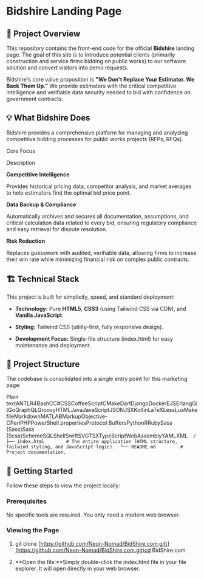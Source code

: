 Bidshire Landing Page
=====================

🎯 Project Overview
-------------------

This repository contains the front-end code for the official **Bidshire** landing page. The goal of this site is to introduce potential clients (primarily construction and service firms bidding on public works) to our software solution and convert visitors into demo requests.

Bidshire's core value proposition is **"We Don't Replace Your Estimator. We Back Them Up."** We provide estimators with the critical competitive intelligence and verifiable data security needed to bid with confidence on government contracts.

💡 What Bidshire Does
---------------------

Bidshire provides a comprehensive platform for managing and analyzing competitive bidding processes for public works projects (RFPs, RFQs).

Core Focus

Description

**Competitive Intelligence**

Provides historical pricing data, competitor analysis, and market averages to help estimators find the optimal bid price point.

**Data Backup & Compliance**

Automatically archives and secures all documentation, assumptions, and critical calculation data related to every bid, ensuring regulatory compliance and easy retrieval for dispute resolution.

**Risk Reduction**

Replaces guesswork with audited, verifiable data, allowing firms to increase their win rate while minimizing financial risk on complex public contracts.

🏗️ Technical Stack
-------------------

This project is built for simplicity, speed, and standard deployment:

*   **Technology:** Pure **HTML5**, **CSS3** (using Tailwind CSS via CDN), and **Vanilla JavaScript**.
    
*   **Styling:** Tailwind CSS (utility-first, fully responsive design).
    
*   **Development Focus:** Single-file structure (index.html) for easy maintenance and deployment.
    

📁 Project Structure
--------------------

The codebase is consolidated into a single entry point for this marketing page:

Plain textANTLR4BashCC#CSSCoffeeScriptCMakeDartDjangoDockerEJSErlangGitGoGraphQLGroovyHTMLJavaJavaScriptJSONJSXKotlinLaTeXLessLuaMakefileMarkdownMATLABMarkupObjective-CPerlPHPPowerShell.propertiesProtocol BuffersPythonRRubySass (Sass)Sass (Scss)SchemeSQLShellSwiftSVGTSXTypeScriptWebAssemblyYAMLXML`   /  ├── index.html        # The entire application (HTML structure, Tailwind styling, and JavaScript logic).  └── README.md         # Project documentation.   `

🚀 Getting Started
------------------

Follow these steps to view the project locally:

### Prerequisites

No specific tools are required. You only need a modern web browser.

### Viewing the Page

1.  git clone \[https://github.com/Neon-Nomad/BidShire.com.git\](https://github.com/Neon-Nomad/BidShire.com.git)cd BidShire.com
    
2.  **Open the file:**Simply double-click the index.html file in your file explorer. It will open directly in your web browser.
